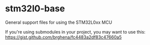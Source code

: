 # stm32l0-base
General support files for using the STM32L0xx MCU

If you're using submodules in your project, you may want to use this:
https://gist.github.com/brghena/fc4483a2df83c47660a5
